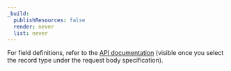 ```yaml
---
_build:
  publishResources: false
  render: never
  list: never
---
```


For field definitions, refer to the [API documentation](/api/operations/dns-records-for-a-zone-create-dns-record) (visible once you select the record type under the request body specification).